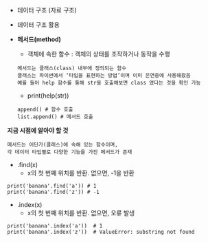 - 데이터 구조 (자료 구조)

- 데이터 구조 활용

- **메서드(method)**
  - 객체에 속한 함수 : 객체의 상태를 조작하거나 동작을 수행
  ```
  메서드는 클래스(class) 내부에 정의되는 함수
  클래스는 파이썬에서 ‘타입을 표현하는 방법’이며 이미 은연중에 사용해왔음
  예를 들어 help 함수를 통해 str을 호출해보면 class 였다는 것을 확인 가능
  ```
  - print(help(str))

  ```
  append() # 함수 호출
  list.append() # 메서드 호출
  ```

**지금 시점에 알아야 할 것**
```
메서드는 어딘가(클래스)에 속해 있는 함수이며,
각 데이터 타입별로 다양한 기능을 가진 메서드가 존재
```

- .find(x)
  - x의 첫 번째 위치를 반환. 없으면, -1을 반환
```
print('banana'.find('a')) # 1
print('banana'.find('z')) # -1
```

- .index(x)
  - x의 첫 번째 위치를 반환. 없으면, 오류 발생
```
print('banana'.index('a'))  # 1
print('banana'.index('z'))  # ValueError: substring not found
```
